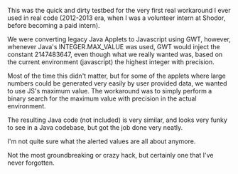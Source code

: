 This was the quick and dirty testbed for the very first real workaround I ever used in real code (2012-2013 era, when I was a volunteer intern at Shodor, before becoming a paid intern).

We were converting legacy Java Applets to Javascript using GWT, however, whenever Java's INTEGER.MAX_VALUE was used, GWT would inject the constant 2147483647, even though what we really wanted was, based on the current environment (javascript) the highest integer with precision.

Most of the time this didn't matter, but for some of the applets where large numbers could be generated very easily by user provided data, we wanted to use JS's maximum value. The workaround was to simply perform a binary search for the maximum value with precision in the actual environment.

The resulting Java code (not included) is very similar, and looks very funky to see in a Java codebase, but got the job done very neatly.

I'm not quite sure what the alerted values are all about anymore.

Not the most groundbreaking or crazy hack, but certainly one that I've never forgotten.
